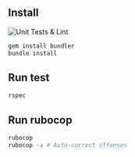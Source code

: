 ## Install

![Unit Tests & Lint](https://github.com/Anexius54/Temperature-converter/workflows/Unit%20Tests%20&%20Lint/badge.svg)

```bash
gem install bundler
bundle install
```

## Run test

```bash
rspec
```

## Run rubocop

```bash
rubocop
rubocop -a # Auto-correct offenses
```

